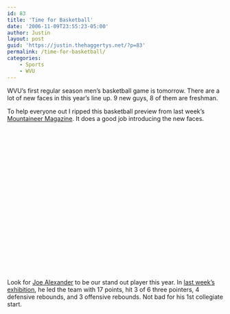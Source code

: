```yaml
---
id: 83
title: 'Time for Basketball'
date: '2006-11-09T23:55:23-05:00'
author: Justin
layout: post
guid: 'https://justin.thehaggertys.net/?p=83'
permalink: /time-for-basketball/
categories:
    - Sports
    - WVU
---
```


WVU’s first regular season men’s basketball game is tomorrow. There are a lot of new faces in this year’s line up. 9 new guys, 8 of them are freshman.

To help everyone out I ripped this basketball preview from last week’s [Mountaineer Magazine](http://www.msnsports.net/page.cfm?section=1101). It does a good job introducing the new faces.  
<object height="350" width="425"><param name="movie" value="https://www.youtube.com/v/SfXN-Ey3lSw"></param><param name="wmode" value="transparent"></param><embed height="350" src="https://www.youtube.com/v/SfXN-Ey3lSw" type="application/x-shockwave-flash" width="425" wmode="transparent"></embed></object>

Look for [Joe Alexander](http://www.msnsports.net/profile.cfm?id=101103&sport=mbball) to be our stand out player this year. In [last week’s exhibition](http://www.msnsports.net/content/mbbox11506.pdf), he led the team with 17 points, hit 3 of 6 three pointers, 4 defensive rebounds, and 3 offensive rebounds. Not bad for his 1st collegiate start.